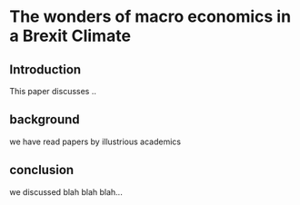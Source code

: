 
# The wonders of macro economics in a Brexit Climate

## Introduction

This paper discusses ..

## background

we have read papers by illustrious academics

## conclusion

we discussed blah blah blah...
